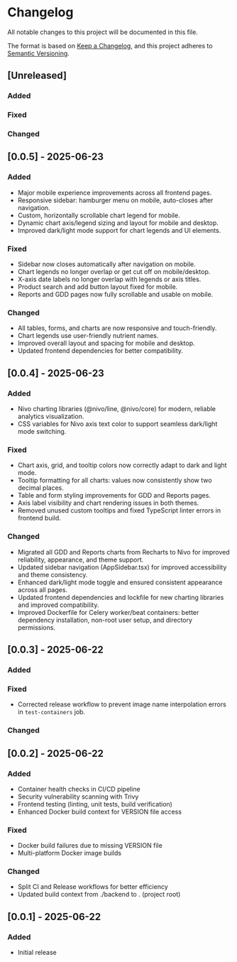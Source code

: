 # Changelog

All notable changes to this project will be documented in this file.

The format is based on [Keep a Changelog](https://keepachangelog.com/en/1.0.0/),
and this project adheres to [Semantic Versioning](https://semver.org/spec/v2.0.0.html).

## [Unreleased]

### Added

### Fixed

### Changed

## [0.0.5] - 2025-06-23

### Added

- Major mobile experience improvements across all frontend pages.
- Responsive sidebar: hamburger menu on mobile, auto-closes after navigation.
- Custom, horizontally scrollable chart legend for mobile.
- Dynamic chart axis/legend sizing and layout for mobile and desktop.
- Improved dark/light mode support for chart legends and UI elements.

### Fixed

- Sidebar now closes automatically after navigation on mobile.
- Chart legends no longer overlap or get cut off on mobile/desktop.
- X-axis date labels no longer overlap with legends or axis titles.
- Product search and add button layout fixed for mobile.
- Reports and GDD pages now fully scrollable and usable on mobile.

### Changed

- All tables, forms, and charts are now responsive and touch-friendly.
- Chart legends use user-friendly nutrient names.
- Improved overall layout and spacing for mobile and desktop.
- Updated frontend dependencies for better compatibility.

## [0.0.4] - 2025-06-23

### Added

- Nivo charting libraries (@nivo/line, @nivo/core) for modern, reliable analytics visualization.
- CSS variables for Nivo axis text color to support seamless dark/light mode switching.

### Fixed

- Chart axis, grid, and tooltip colors now correctly adapt to dark and light mode.
- Tooltip formatting for all charts: values now consistently show two decimal places.
- Table and form styling improvements for GDD and Reports pages.
- Axis label visibility and chart rendering issues in both themes.
- Removed unused custom tooltips and fixed TypeScript linter errors in frontend build.

### Changed

- Migrated all GDD and Reports charts from Recharts to Nivo for improved reliability, appearance, and theme support.
- Updated sidebar navigation (AppSidebar.tsx) for improved accessibility and theme consistency.
- Enhanced dark/light mode toggle and ensured consistent appearance across all pages.
- Updated frontend dependencies and lockfile for new charting libraries and improved compatibility.
- Improved Dockerfile for Celery worker/beat containers: better dependency installation, non-root user setup, and directory permissions.

## [0.0.3] - 2025-06-22

### Added

### Fixed

- Corrected release workflow to prevent image name interpolation errors in `test-containers` job.

### Changed

## [0.0.2] - 2025-06-22

### Added

- Container health checks in CI/CD pipeline
- Security vulnerability scanning with Trivy
- Frontend testing (linting, unit tests, build verification)
- Enhanced Docker build context for VERSION file access

### Fixed

- Docker build failures due to missing VERSION file
- Multi-platform Docker image builds

### Changed

- Split CI and Release workflows for better efficiency
- Updated build context from ./backend to . (project root)

## [0.0.1] - 2025-06-22

### Added

- Initial release
